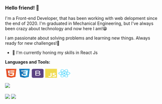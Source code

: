 ### Hello friend! 🤖

I'm a Front-end Developer, that has been working with web delopment since the end of 2020. I'm graduated in Mechanical Engineering, but I've always been crazy about technology and now here I am!😁

I am passionate about solving problems and learning new things. Always ready for new challenges!🚀

- 🧠 I'm currently honing my skills in React Js

**Languages and Tools:**  

<div style="display: inline_block">
  <img align="center" alt="Pedro-HTML" height="30" width="40" src="https://raw.githubusercontent.com/devicons/devicon/master/icons/html5/html5-original.svg">
  <img align="center" alt="Pedro-CSS" height="30" width="40" src="https://raw.githubusercontent.com/devicons/devicon/master/icons/css3/css3-original.svg">
  <img align="center" alt="Pedro-React" height="30" width="40" src="https://raw.githubusercontent.com/devicons/devicon/master/icons/bootstrap/bootstrap-plain.svg">
  <img align="center" alt="Pedro-Js" height="30" width="40" src="https://raw.githubusercontent.com/devicons/devicon/master/icons/javascript/javascript-plain.svg">
  <img align="center" alt="Pedro-React" height="30" width="40" src="https://raw.githubusercontent.com/devicons/devicon/master/icons/react/react-original.svg">
</div><br>

<div>
  <a href="https://github.com/pedrogutierresbr">
  <img height="160em" src="https://github-readme-stats.vercel.app/api/top-langs/?username=pedrogutierresbr&layout=compact&langs_count=16&theme=dark"/>
</div><br>

<div>
  <a href="https://www.linkedin.com/in/pedro-gutierres/" target="_blank"><img src="https://img.shields.io/badge/-LinkedIn-%230077B5?style=for-the-badge&logo=linkedin&logoColor=white" target="_blank"></a>
  <a href="https://www.instagram.com/pegutierres/" target="_blank"><img src="https://img.shields.io/badge/-Instagram-%23EC1313?style=for-the-badge&logo=instagram&logoColor=white" target="_blank"></a>
</div><br>

<!--
Here are some ideas to get you started:

- 🔭 I’m currently working on ...
- 🌱 I’m currently learning ...
- 👯 I’m looking to collaborate on ...
- 🤔 I’m looking for help with ...
- 💬 Ask me about ...
- 📫 How to reach me: ...
- 😄 Pronouns: ...
- ⚡ Fun fact: ...
-->
